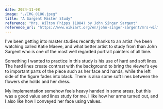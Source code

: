 ```yaml
---
date: 2024-11-08
image: "./IMG_0186.jpeg"
title: "A Sargent Master Study"
reference: "Mrs. Wilton Phipps (1884) by John Singer Sargent"
reference_url: "https://www.wikiart.org/en/john-singer-sargent/mrs-wilton-phipps"
---
```

I've been getting into master studies recently thanks to an artist I've been watching called Katie Maeve, and what better artist to study from than John Sargent who is one of the most well regarded portrait painters of all time.

Something I wanted to practice in this study is his use of hard and soft lines. The hard lines create contrast with the background to bring the viewer’s eye to important parts of the piece such as her face and hands, while the left side of the figure fades into black. There is also some soft lines between the flowers she holds and her dress.

My implementation somehow feels heavy handed in some areas, but this was a good value and lines study for me. I like how her arms turned out, and I also like how I conveyed her face using values.
